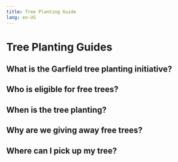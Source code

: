 ```yaml
---
title: Tree Planting Guide
lang: en-US
---
```


# Tree Planting Guides

## What is the Garfield tree planting initiative?

## Who is eligible for free trees?

## When is the tree planting?

## Why are we giving away free trees?

## Where can I pick up my tree?